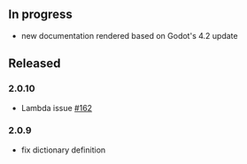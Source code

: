 ## In progress

+ new documentation rendered based on Godot's 4.2 update

## Released

### 2.0.10

- Lambda issue [#162](https://gitlab.com/IceExplosive/gdscript/-/issues/162)

### 2.0.9

- fix dictionary definition
